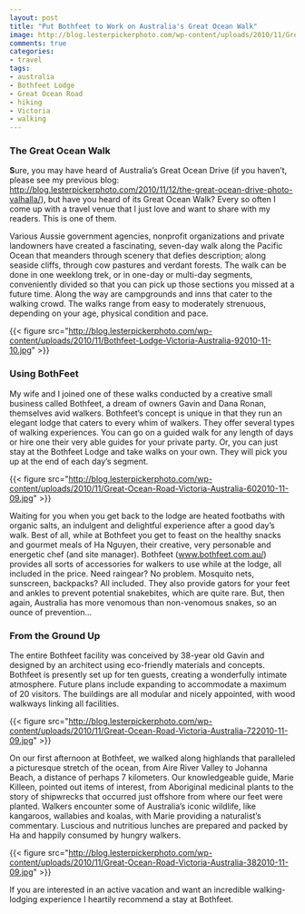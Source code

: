 ```yaml
---
layout: post
title: "Put Bothfeet to Work on Australia's Great Ocean Walk"
image: http://blog.lesterpickerphoto.com/wp-content/uploads/2010/11/Great-Ocean-Road-Victoria-Australia-902010-11-09.jpg
comments: true
categories:
- travel
tags:
- australia
- Bothfeet Lodge
- Great Ocean Road
- hiking
- Victoria
- walking
---
```

<h3>The Great Ocean Walk</h3>
<strong>S</strong>ure, you may have heard of Australia’s Great Ocean Drive (if you haven’t, please see my previous blog: <a href="http://">http://blog.lesterpickerphoto.com/2010/11/12/the-great-ocean-drive-photo-valhalla/</a>), but have you heard of its Great Ocean Walk? Every so often I come up with a travel venue that I just love and want to share with my readers. This is one of them.

Various Aussie government agencies, nonprofit organizations and private landowners have created a fascinating, seven-day walk along the Pacific Ocean that meanders through scenery that defies description; along seaside cliffs, through cow pastures and verdant forests. The walk can be done in one weeklong trek, or in one-day or multi-day segments, conveniently divided so that you can pick up those sections you missed at a future time. Along the way are campgrounds and inns that cater to the walking crowd. The walks range from easy to moderately strenuous, depending on your age, physical condition and pace.

{{< figure src="http://blog.lesterpickerphoto.com/wp-content/uploads/2010/11/Bothfeet-Lodge-Victoria-Australia-92010-11-10.jpg" >}}

<h3>Using BothFeet</h3>
My wife and I joined one of these walks conducted by a creative small business called Bothfeet, a dream of owners Gavin and Dana Ronan, themselves avid walkers. Bothfeet’s concept is unique in that they run an elegant lodge that caters to every whim of walkers. They offer several types of walking experiences. You can go on a guided walk for any length of days or hire one their very able guides for your private party. Or, you can just stay at the Bothfeet Lodge and take walks on your own. They will pick you up at the end of each day’s segment.

{{< figure src="http://blog.lesterpickerphoto.com/wp-content/uploads/2010/11/Great-Ocean-Road-Victoria-Australia-602010-11-09.jpg" >}}

Waiting for you when you get back to the lodge are heated footbaths with organic salts, an indulgent and delightful experience after a good day’s walk. Best of all, while at Bothfeet you get to feast on the healthy snacks and gourmet meals of Ha Nguyen, their creative, very personable and energetic chef (and site manager).   Bothfeet (www.bothfeet.com.au/) provides all sorts of accessories for walkers to use while at the lodge, all included in the price. Need raingear? No problem. Mosquito nets, sunscreen, backpacks? All included. They also provide gators for your feet and ankles to prevent potential snakebites, which are quite rare. But, then again, Australia has more venomous than non-venomous snakes, so an ounce of prevention…

<h3>From the Ground Up</h3>
The entire Bothfeet facility was conceived by 38-year old Gavin and designed by an architect using eco-friendly materials and concepts. Bothfeet is presently set up for ten guests, creating a wonderfully intimate atmosphere. Future plans include expanding to accommodate a maximum of 20 visitors. The buildings are all modular and nicely appointed, with wood walkways linking all facilities.

{{< figure src="http://blog.lesterpickerphoto.com/wp-content/uploads/2010/11/Great-Ocean-Road-Victoria-Australia-722010-11-09.jpg" >}}

On our first afternoon at Bothfeet, we walked along highlands that paralleled a picturesque stretch of the ocean, from Aire River Valley to Johanna Beach, a distance of perhaps 7 kilometers. Our knowledgeable guide, Marie Killeen, pointed out items of interest, from Aboriginal medicinal plants to the story of shipwrecks that occurred just offshore from where our feet were planted. Walkers encounter some of Australia’s iconic wildlife, like kangaroos, wallabies and koalas, with Marie providing a naturalist’s commentary. Luscious and nutritious lunches are prepared and packed by Ha and happily consumed by hungry walkers.

{{< figure src="http://blog.lesterpickerphoto.com/wp-content/uploads/2010/11/Great-Ocean-Road-Victoria-Australia-382010-11-09.jpg" >}}

If you are interested in an active vacation and want an incredible walking-lodging experience I heartily recommend a stay at Bothfeet. 